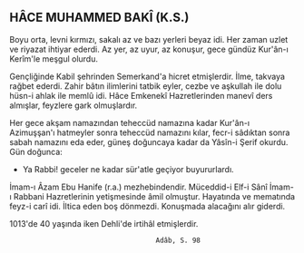 ## HÂCE MUHAMMED BAKÎ (K.S.)

Boyu orta, levni kırmızı, sakalı az ve bazı yerleri beyaz idi. Her zaman uzlet ve riyazat ihtiyar ederdi. Az yer, az uyur, az konuşur, gece gündüz Kur'ân-ı Kerîm'le meşgul olurdu.

Gençliğinde Kabil şehrinden Semerkand'a hicret etmişlerdir. İlme, takvaya rağbet eder­di. Zahir bâtın ilimlerini tatbik eyler, cezbe ve aşkullah ile dolu hüsn-i ahlak ile memlû idi. Hâce Emkenekî Hazretlerinden manevî ders almışlar, feyzlere gark olmuşlardır.

Her gece akşam namazından teheccüd na­mazına kadar Kur'ân-ı Azimuşşan'ı hatmeyler sonra teheccüd namazını kılar, fecr-i sâdıktan sonra sabah namazını eda eder, gü­neş doğuncaya kadar da Yâsîn-i Şerif okurdu. Gün doğunca:

- Ya Rabbi! geceler ne kadar sür'atle geçi­yor buyururlardı.

İmam-ı Âzam Ebu Hanife (r.a.) mezhebindendir. Müceddid-i Elf-i Sânî İmam-ı Rabbani Hazretlerinin yetişmesinde âmil ol­muştur. Hayatında ve mematında feyz-i carî idi. İltica eden boş dönmezdi. Konuşmada alacağını alır giderdi.

1013'de 40 yaşında iken Dehli'de irtihâl et­mişlerdir.

                                        Adâb, S. 98
